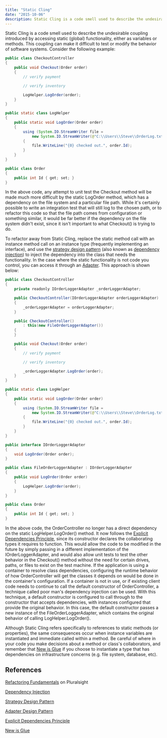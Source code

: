 ```yaml
---
title: "Static Cling"
date: "2015-10-06"
description: Static Cling is a code smell used to describe the undesirable coupling introduced by accessing static (global) functionality, either as variables or methods.
---
```


Static Cling is a code smell used to describe the undesirable coupling introduced by accessing static (global) functionality, either as variables or methods. This coupling can make it difficult to test or modify the behavior of software systems. Consider the following example:

```java
public class CheckoutController
{
    public void Checkout(Order order)
    {
        // verify payment

        // verify inventory

        LogHelper.LogOrder(order);
    }
}

public static class LogHelper
{
    public static void LogOrder(Order order)
    {
        using (System.IO.StreamWriter file = 
            new System.IO.StreamWriter(@"C:\\Users\\Steve\\OrderLog.txt", true))
        {
            file.WriteLine("{0} checked out.", order.Id);
        }
    }
}

public class Order
{
    public int Id { get; set; }
}
```

In the above code, any attempt to unit test the Checkout method will be made much more difficult by the static LogOrder method, which has a dependency on the file system and a particular file path. While it's certainly possible to write an integration test that will still log to the chosen path, or to refactor this code so that the file path comes from configuration or something similar, it would be far better if the dependency on the file system didn't exist, since it isn't important to what Checkout() is trying to do.

To refactor away from Static Cling, replace the static method call with an instance method call on an instance type (frequently implementing an interface), and use the [strategy design pattern](/design-patterns/strategy-pattern/) (also known as [dependency injection](/practices/dependency-injection/)) to inject the dependency into the class that needs the functionality. In the case where the static functionality is not code you control, you can access it through an [Adapter](/design-patterns/adapter-design-pattern/). This approach is shown below:

```java
public class CheckoutController
{
    private readonly IOrderLoggerAdapter _orderLoggerAdapter;

    public CheckoutController(IOrderLoggerAdapter orderLoggerAdapter)
    {
        _orderLoggerAdapter = orderLoggerAdapter;
    }

    public CheckoutController()
        : this(new FileOrderLoggerAdapter())
    {
    }

    public void Checkout(Order order)
    {
        // verify payment

        // verify inventory

        _orderLoggerAdapter.LogOrder(order);
    }
}

public static class LogHelper
{
    public static void LogOrder(Order order)
    {
        using (System.IO.StreamWriter file =
            new System.IO.StreamWriter(@"C:\\Users\\Steve\\OrderLog.txt", true))
        {
            file.WriteLine("{0} checked out.", order.Id);
        }
    }
}

public interface IOrderLoggerAdapter
{
    void LogOrder(Order order);
}

public class FileOrderLoggerAdapter : IOrderLoggerAdapter
{
    public void LogOrder(Order order)
    {
        LogHelper.LogOrder(order);
    }
}

public class Order
{
    public int Id { get; set; }
}
```

In the above code, the OrderController no longer has a direct dependency on the static LogHelper.LogOrder() method. It now follows the [Explicit Dependencies Principle](/principles/explicit-dependencies-principle/), since its constructor declares the collaborating types it requires to function. This would allow the code to be modified in the future by simply passing in a different implementation of the IOrderLoggerAdapter, and would also allow unit tests to test the other behavior in the Checkout() method without the need for certain drives, paths, or files to exist on the test machine. If the application is using a container to resolve class dependencies, configuring the runtime behavior of how OrderController will get the classes it depends on would be done in the container's configuration. If a container is not in use, or if existing client code needs to continue to call the default constructor of OrderController, a technique called poor man's dependency injection can be used. With this technique, a default constructor is configured to call through to the constructor that accepts dependencies, with instances configured that provide the original behavior. In this case, the default constructor passes a new instance of the FileOrderLoggerAdapter, which contains the original behavior of calling LogHelper.LogOrder().

Although Static Cling refers specifically to references to static methods (or properties), the same consequences occur when instance variables are instantiated and immediate called within a method. Be careful of where in your code you make decisions about a method or class's collaborators, and remember that [New is Glue](http://ardalis.com/new-is-glue/) if you choose to instantiate a type that has dependencies on infrastructure concerns (e.g. file system, database, etc).

## References

[Refactoring Fundamentals](http://www.pluralsight.com/courses/refactoring-fundamentals) on Pluralsight

[Dependency Injection](/practices/dependency-injection/)

[Strategy Design Pattern](/design-patterns/strategy-pattern)

[Adapter Design Pattern](/design-patterns/adapter-design-pattern)

[Explicit Dependencies Principle](/principles/explicit-dependencies-principle/)

[New is Glue](http://ardalis.com/new-is-glue/)
